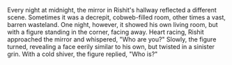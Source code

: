 Every night at midnight, the mirror in Rishit's hallway reflected a different scene. Sometimes it was a decrepit, cobweb-filled room, other times a vast, barren wasteland. One night, however, it showed his own living room, but with a figure standing in the corner, facing away. Heart racing, Rishit approached the mirror and whispered, "Who are you?" Slowly, the figure turned, revealing a face eerily similar to his own, but twisted in a sinister grin. With a cold shiver, the figure replied, "Who is?"